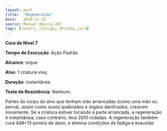 ```yaml
---
layout: post
title:  "Regeneração"
date:   2016-11-15
source: Manual Básico.207
tags: [level7, clerigo, druida, cura]
---
```


**Cura de Nível 7**

**Tempo de Execução**: Ação Padrão

**Alcance**: toque

**Alvo**: 1 criatura viva;

**Duração**: instantânea

**Teste de Resistência**: Nenhum;

Partes do corpo do alvo que tenham
sido arrancadas (como uma mão ou perna),
assim como ossos quebrados e órgãos danifcados, crescem novamente. Se a criatura
estiver tocando a parte arrancada, a regeneração é instantânea; caso contrário, leva
2d10 rodadas.
A regeneração também cura 4d8+13
pontos de dano, e elimina condições de fadiga e exaustão